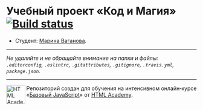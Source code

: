 # Учебный проект «Код и Магия» [![Build status][travis-image]][travis-url]

* Студент: [Марина Ваганова](https://up.htmlacademy.ru/javascript/12/user/498289).

---

_Не удаляйте и не обращайте внимание на папки и файлы:_<br>
_`.editorconfig`, `.eslintrc`, `.gitattributes`, `.gitignore`, `.travis.yml`, `package.json`._

---

<a href="https://htmlacademy.ru/intensive/javascript"><img align="left" width="50" height="50" title="HTML Academy" src="https://up.htmlacademy.ru/static/img/intensive/javascript/logo-for-github.svg"></a>

Репозиторий создан для обучения на интенсивном онлайн‑курсе «[Базовый JavaScript](https://htmlacademy.ru/intensive/javascript)» от [HTML Academy](https://htmlacademy.ru).

[travis-image]: https://travis-ci.org/htmlacademy-javascript/498289-code-and-magick.svg?branch=master
[travis-url]: https://travis-ci.org/htmlacademy-javascript/498289-code-and-magick

